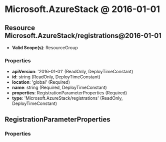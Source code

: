 # Microsoft.AzureStack @ 2016-01-01

## Resource Microsoft.AzureStack/registrations@2016-01-01
* **Valid Scope(s)**: ResourceGroup
### Properties
* **apiVersion**: '2016-01-01' (ReadOnly, DeployTimeConstant)
* **id**: string (ReadOnly, DeployTimeConstant)
* **location**: 'global' (Required)
* **name**: string (Required, DeployTimeConstant)
* **properties**: RegistrationParameterProperties (Required)
* **type**: 'Microsoft.AzureStack/registrations' (ReadOnly, DeployTimeConstant)

## RegistrationParameterProperties
### Properties

